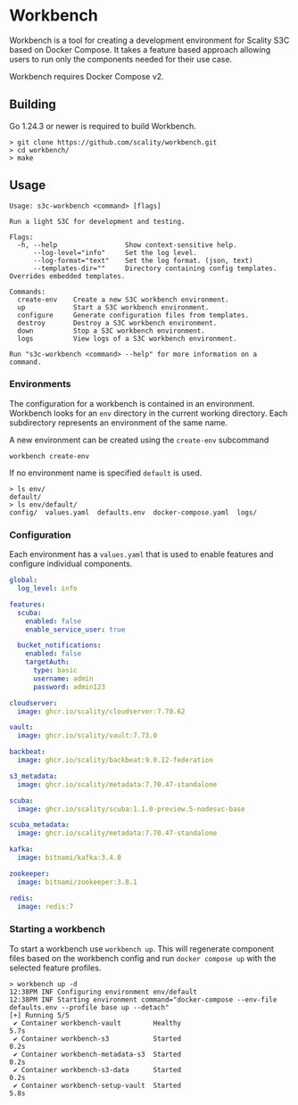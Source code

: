 # Workbench

Workbench is a tool for creating a development environment for Scality S3C based on Docker Compose.
It takes a feature based approach allowing users to run only the components needed for their use case.

Workbench requires Docker Compose v2.

## Building

Go 1.24.3 or newer is required to build Workbench.

```shell
> git clone https://github.com/scality/workbench.git
> cd workbench/
> make
```

## Usage

```
Usage: s3c-workbench <command> [flags]

Run a light S3C for development and testing.

Flags:
  -h, --help                 Show context-sensitive help.
      --log-level="info"     Set the log level.
      --log-format="text"    Set the log format. (json, text)
      --templates-dir=""     Directory containing config templates. Overrides embedded templates.

Commands:
  create-env    Create a new S3C workbench environment.
  up            Start a S3C workbench environment.
  configure     Generate configuration files from templates.
  destroy       Destroy a S3C workbench environment.
  down          Stop a S3C workbench environment.
  logs          View logs of a S3C workbench environment.

Run "s3c-workbench <command> --help" for more information on a command.
```

### Environments

The configuration for a workbench is contained in an environment.
Workbench looks for an `env` directory in the current working directory.
Each subdirectory represents an environment of the same name.

A new environment can be created using the `create-env` subcommand

```shell
workbench create-env
```

If no environment name is specified `default` is used.

```shell
> ls env/
default/
> ls env/default/
config/  values.yaml  defaults.env  docker-compose.yaml  logs/
```

### Configuration

Each environment has a `values.yaml` that is used to enable features and configure individual components.

```yaml
global:
  log_level: info

features:
  scuba:
    enabled: false
    enable_service_user: true

  bucket_notifications:
    enabled: false
    targetAuth:
      type: basic
      username: admin
      password: admin123

cloudserver:
  image: ghcr.io/scality/cloudserver:7.70.62

vault:
  image: ghcr.io/scality/vault:7.73.0

backbeat:
  image: ghcr.io/scality/backbeat:9.0.12-federation

s3_metadata:
  image: ghcr.io/scality/metadata:7.70.47-standalone

scuba:
  image: ghcr.io/scality/scuba:1.1.0-preview.5-nodesvc-base

scuba_metadata:
  image: ghcr.io/scality/metadata:7.70.47-standalone

kafka:
  image: bitnami/kafka:3.4.0

zookeeper:
  image: bitnami/zookeeper:3.8.1

redis:
  image: redis:7
```

### Starting a workbench

To start a workbench use `workbench up`.
This will regenerate component files based on the workbench config and run `docker compose up` with the selected feature profiles.

```shell
> workbench up -d
12:38PM INF Configuring environment env/default
12:38PM INF Starting environment command="docker-compose --env-file defaults.env --profile base up --detach"
[+] Running 5/5
 ✔ Container workbench-vault        Healthy                         5.7s
 ✔ Container workbench-s3           Started                         0.2s
 ✔ Container workbench-metadata-s3  Started                         0.2s
 ✔ Container workbench-s3-data      Started                         0.2s
 ✔ Container workbench-setup-vault  Started                         5.8s
```
